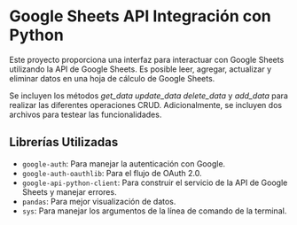 # Google Sheets API Integración con Python

Este proyecto proporciona una interfaz para interactuar con Google Sheets utilizando la API de Google Sheets. Es posible leer, agregar, actualizar y eliminar datos en una hoja de cálculo de Google Sheets.

Se incluyen los métodos _get_data_ _update_data_ _delete_data_ y _add_data_ para realizar las diferentes operaciones CRUD. Adicionalmente, se incluyen dos archivos para testear las funcionalidades.

## Librerías Utilizadas
- `google-auth`: Para manejar la autenticación con Google.
- `google-auth-oauthlib`: Para el flujo de OAuth 2.0.
- `google-api-python-client`: Para construir el servicio de la API de Google Sheets y manejar errores.
- `pandas`: Para mejor visualización de datos.
- `sys`: Para manejar los argumentos de la línea de comando de la terminal.
